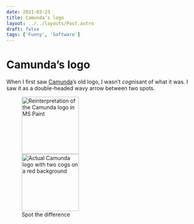 ```yaml
---
date: 2021-03-23
title: Camunda’s logo
layout: ../../layouts/Post.astro
draft: false
tags: ['Funny', 'Software']
---
```


# Camunda’s logo

When I first saw [Camunda](https://camunda.com)’s old logo, I wasn’t <em>cog</em>nisant of what it was. I saw it as a double-headed wavy arrow between two spots.

<style>
	figure, figure div {
		max-width: 150px;
	}
	@media (min-width: 350px) {
		figure, figure div {
			max-width: 300px;
		}
	}
</style>

<figure>
	<div style="flex-wrap: wrap;">
  	<img alt='Reinterpretation of the Camunda logo in MS Paint' style='aspect-ratio: 1/1;' src='./images/camunda-reinterpretation.webp' width='150' >
  	<img alt='Actual Camunda logo with two cogs on a red background' style='aspect-ratio: 1/1;' src='./images/camunda-cogs.webp' width='150' >
	</div>
	<figcaption>
	 Spot the difference
	</figcaption>
</figure>
